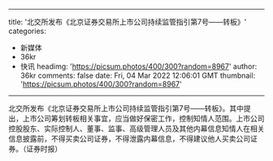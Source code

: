 
---
title: '北交所发布《北京证券交易所上市公司持续监管指引第7号——转板》'
categories: 
 - 新媒体
 - 36kr
 - 快讯
headimg: 'https://picsum.photos/400/300?random=8967'
author: 36kr
comments: false
date: Fri, 04 Mar 2022 12:06:01 GMT
thumbnail: 'https://picsum.photos/400/300?random=8967'
---

<div>   
北交所发布《北京证券交易所上市公司持续监管指引第7号——转板》。其中提出，上市公司筹划转板相关事宜，应当做好保密工作，控制知情人范围。上市公司控股股东、实际控制人、董事、监事、高级管理人员及其他内幕信息知情人在相关信息披露前，不得买卖公司证券，不得泄露内幕信息，不得建议他人买卖公司证券。（证券时报）  
</div>
            